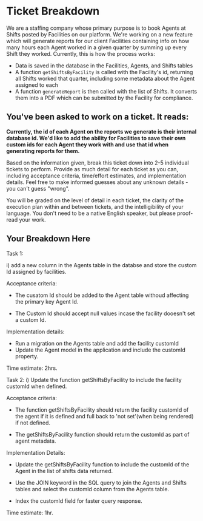 # Ticket Breakdown
We are a staffing company whose primary purpose is to book Agents at Shifts posted by Facilities on our platform. We're working on a new feature which will generate reports for our client Facilities containing info on how many hours each Agent worked in a given quarter by summing up every Shift they worked. Currently, this is how the process works:

- Data is saved in the database in the Facilities, Agents, and Shifts tables
- A function `getShiftsByFacility` is called with the Facility's id, returning all Shifts worked that quarter, including some metadata about the Agent assigned to each
- A function `generateReport` is then called with the list of Shifts. It converts them into a PDF which can be submitted by the Facility for compliance.

## You've been asked to work on a ticket. It reads:

**Currently, the id of each Agent on the reports we generate is their internal database id. We'd like to add the ability for Facilities to save their own custom ids for each Agent they work with and use that id when generating reports for them.**


Based on the information given, break this ticket down into 2-5 individual tickets to perform. Provide as much detail for each ticket as you can, including acceptance criteria, time/effort estimates, and implementation details. Feel free to make informed guesses about any unknown details - you can't guess "wrong".


You will be graded on the level of detail in each ticket, the clarity of the execution plan within and between tickets, and the intelligibility of your language. You don't need to be a native English speaker, but please proof-read your work.

## Your Breakdown Here

Task 1:

i) add a new column in the Agents table in the databse and store the custom Id assigned by facilities.

Acceptance criteria:
- The cusatom Id should be added to the Agent table withoud affecting the primary key Agent Id.

- The Custom Id should accept null values incase the facility dooesn't set a custom Id.


Implementation details:
- Run a migration on the Agents table and add the facility customId
- Update the Agent model in the application and include the customId property.

Time estimate: 2hrs.

Task 2:
i) Update the function getShiftsByFacility to include the facility customId when defined.

Acceptance criteria:
- The function getShiftsByFacility should return the facility customId of the agent if it is defined and full back to 'not set'(when being rendered) if not defined.

- The getShiftsByFacility function should return the customId as part of agent metadata.

Implementation Details:
- Update the getShiftsByFacility function to include the customId of the Agent in the list of shifts data returned.

- Use the JOIN keyword in the SQL query to join the Agents and Shifts tables and select the customId column from the Agents table.

- Index the customId field for faster query response.

Time estimate: 1hr.

